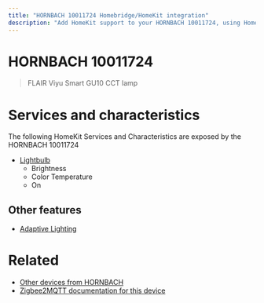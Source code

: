 ```yaml
---
title: "HORNBACH 10011724 Homebridge/HomeKit integration"
description: "Add HomeKit support to your HORNBACH 10011724, using Homebridge, Zigbee2MQTT and homebridge-z2m."
---
```

<!---
This file has been GENERATED using src/docgen/docgen.ts
DO NOT EDIT THIS FILE MANUALLY!
-->
# HORNBACH 10011724
> FLAIR Viyu Smart GU10 CCT lamp


# Services and characteristics
The following HomeKit Services and Characteristics are exposed by
the HORNBACH 10011724

* [Lightbulb](../../light.md)
  * Brightness
  * Color Temperature
  * On


## Other features
* [Adaptive Lighting](../../light.md)


# Related
* [Other devices from HORNBACH](../index.md#hornbach)
* [Zigbee2MQTT documentation for this device](https://www.zigbee2mqtt.io/devices/10011724.html)